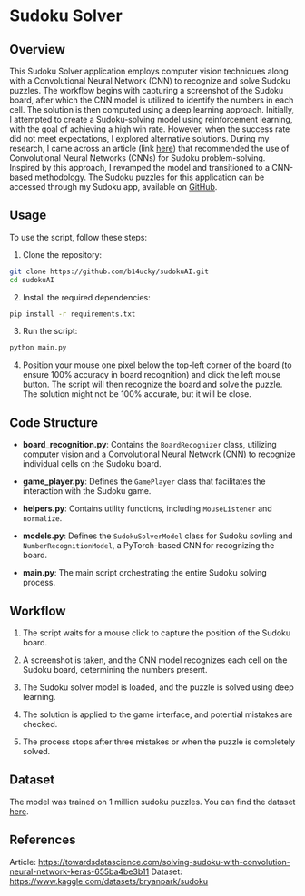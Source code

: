 # Sudoku Solver

## Overview

This Sudoku Solver application employs computer vision techniques along with a Convolutional Neural Network (CNN) to recognize and solve Sudoku puzzles. The workflow begins with capturing a screenshot of the Sudoku board, after which the CNN model is utilized to identify the numbers in each cell. The solution is then computed using a deep learning approach.
Initially, I attempted to create a Sudoku-solving model using reinforcement learning, with the goal of achieving a high win rate. However, when the success rate did not meet expectations, I explored alternative solutions. During my research, I came across an article (link [here](https://towardsdatascience.com/solving-sudoku-with-convolution-neural-network-keras-655ba4be3b11)) that recommended the use of Convolutional Neural Networks (CNNs) for Sudoku problem-solving. Inspired by this approach, I revamped the model and transitioned to a CNN-based methodology.
The Sudoku puzzles for this application can be accessed through my Sudoku app, available on [GitHub](https://github.com/b14ucky/sudoku-final-project).

## Usage

To use the script, follow these steps:

1. Clone the repository:
   
```bash
git clone https://github.com/b14ucky/sudokuAI.git
cd sudokuAI
```

2. Install the required dependencies:

```bash
pip install -r requirements.txt
```

3. Run the script:

```bash
python main.py
```

4. Position your mouse one pixel below the top-left corner of the board (to ensure 100% accuracy in board recognition) and click the left mouse button. The script will then recognize the board and solve the puzzle. The solution might not be 100% accurate, but it will be close.

## Code Structure

- **board_recognition.py**: Contains the `BoardRecognizer` class, utilizing computer vision and a Convolutional Neural Network (CNN) to recognize individual cells on the Sudoku board.

- **game_player.py**: Defines the `GamePlayer` class that facilitates the interaction with the Sudoku game.

- **helpers.py**: Contains utility functions, including `MouseListener` and `normalize`.

- **models.py**: Defines the `SudokuSolverModel` class for Sudoku sovling and `NumberRecognitionModel`, a PyTorch-based CNN for recognizing the board.

- **main.py**: The main script orchestrating the entire Sudoku solving process.

## Workflow

1. The script waits for a mouse click to capture the position of the Sudoku board.

2. A screenshot is taken, and the CNN model recognizes each cell on the Sudoku board, determining the numbers present.

3. The Sudoku solver model is loaded, and the puzzle is solved using deep learning.

4. The solution is applied to the game interface, and potential mistakes are checked.

5. The process stops after three mistakes or when the puzzle is completely solved.

## Dataset

The model was trained on 1 million sudoku puzzles. You can find the dataset [here](https://www.kaggle.com/datasets/bryanpark/sudoku).

## References

Article: https://towardsdatascience.com/solving-sudoku-with-convolution-neural-network-keras-655ba4be3b11
Dataset: https://www.kaggle.com/datasets/bryanpark/sudoku
